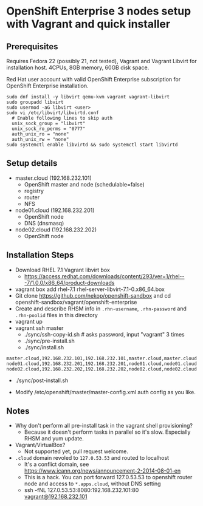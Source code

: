 # OpenShift Enterprise 3 nodes setup with Vagrant and quick installer


## Prerequisites

Requires Fedora 22 (possibly 21, not tested), Vagrant and Vagrant Libvirt for installation host. 4CPUs, 8GB memory, 60GB disk space.

Red Hat user account with valid OpenShift Enterprise subscription for OpenShift Enterprise installation.

```
sudo dnf install -y libvirt qemu-kvm vagrant vagrant-libvirt
sudo groupadd libvirt
sudo usermod -aG libvirt <user>
sudo vi /etc/libvirt/libvirtd.conf
  # Enable following lines to skip auth
  unix_sock_group = "libvirt"
  unix_sock_ro_perms = "0777"
  auth_unix_ro = "none"
  auth_unix_rw = "none"
sudo systemctl enable libvirtd && sudo systemctl start libvirtd
```


## Setup details

- master.cloud (192.168.232.101)
  - OpenShift master and node (schedulable=false)
  - registry
  - router
  - NFS
- node01.cloud (192.168.232.201)
  - OpenShift node
  - DNS (dnsmasq)
- node02.cloud (192.168.232.202)
  - OpenShift node


## Installation Steps

- Download RHEL 7.1 Vagrant libvirt box
  - https://access.redhat.com/downloads/content/293/ver=1/rhel---7/1.0.0/x86_64/product-downloads
- vagrant box add rhel-7.1 rhel-server-libvirt-7.1-0.x86_64.box
- Git clone https://github.com/nekop/openshift-sandbox and cd openshift-sandbox/vagrant/openshift-enterprise
- Create and describe RHSM info in `.rhn-username`, `.rhn-password` and `.rhn-poolid` files in this directory
- vagrant up
- vagrant ssh master
  - ./sync/ssh-copy-id.sh # asks password, input "vagrant" 3 times
  - ./sync/pre-install.sh
  - ./sync/install.sh

```
master.cloud,192.168.232.101,192.168.232.101,master.cloud,master.cloud
node01.cloud,192.168.232.201,192.168.232.201,node01.cloud,node01.cloud
node02.cloud,192.168.232.202,192.168.232.202,node02.cloud,node02.cloud
```

  - ./sync/post-install.sh

  - Modify /etc/openshift/master/master-config.xml auth config as you like.


## Notes

- Why don't perform all pre-install task in the vagrant shell provisioning?
  - Because it doesn't perform tasks in parallel so it's slow. Especially RHSM and yum update.
- Vagrant/VirtualBox?
  - Not supported yet, pull request welcome.
- `.cloud` domain revoled to `127.0.53.53` and routed to localhost
  - It's a conflict domain, see https://www.icann.org/news/announcement-2-2014-08-01-en
  - This is a hack. You can port forward 127.0.53.53 to openshift router node and access to `*.apps.cloud`, without DNS setting
  - ssh -fNL 127.0.53.53:8080:192.168.232.101:80 vagrant@192.168.232.101
